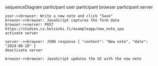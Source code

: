sequenceDiagram
    participant user
    participant browser
    participant server

    user->>browser: Write a new note and click "Save"
    browser->>browser: JavaScript captures the form data
    browser->>server: POST https://studies.cs.helsinki.fi/exampleapp/new_note_spa
    activate server
    
    server-->>browser: JSON response { "content": "New note", "date": "2024-08-28" }
    deactivate server
    
    browser->>browser: JavaScript updates the UI with the new note
    
